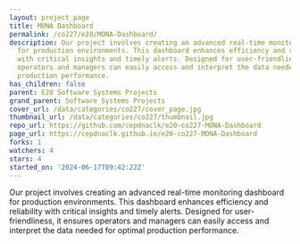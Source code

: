 ```yaml
---
layout: project_page
title: MONA Dashboard
permalink: /co227/e20/MONA-Dashboard/
description: Our project involves creating an advanced real-time monitoring dashboard
  for production environments. This dashboard enhances efficiency and reliability
  with critical insights and timely alerts. Designed for user-friendliness, it ensures
  operators and managers can easily access and interpret the data needed for optimal
  production performance.
has_children: false
parent: E20 Software Systems Projects
grand_parent: Software Systems Projects
cover_url: /data/categories/co227/cover_page.jpg
thumbnail_url: /data/categories/co227/thumbnail.jpg
repo_url: https://github.com/cepdnaclk/e20-co227-MONA-Dashboard
page_url: https://cepdnaclk.github.io/e20-co227-MONA-Dashboard
forks: 1
watchers: 4
stars: 4
started_on: '2024-06-17T09:42:22Z'
---
```


Our project involves creating an advanced real-time monitoring dashboard for production environments. This dashboard enhances efficiency and reliability with critical insights and timely alerts. Designed for user-friendliness, it ensures operators and managers can easily access and interpret the data needed for optimal production performance.